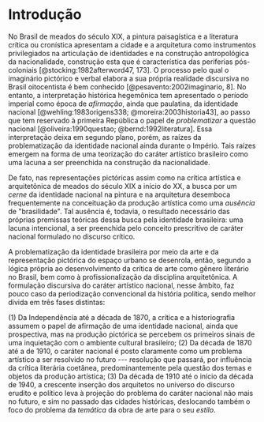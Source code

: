 Introdução
==========

No Brasil de meados do século XIX, a pintura paisagística e a literatura
crítica ou cronística apresentam a cidade e a arquitetura como
instrumentos privilegiados na articulação de identidades e na construção
antropológica da nacionalidade, construção esta que é característica das
periferias pós-coloniais [@stocking:1982afterword47, 173]. O processo
pelo qual o imaginário pictórico e verbal elabora a sua própria
realidade discursiva no Brasil oitocentista é bem conhecido
[@pesavento:2002imaginario, 8]. No entanto, a interpretação histórica
hegemônica tem apresentado o período imperial como época de *afirmação*,
ainda que paulatina, da identidade nacional [@wehling:1983origens338;
@moreira:2003historia43], ao passo que tem reservado à primeira
República o papel de *problematizar* a questão nacional
[@oliveira:1990questao; @bernd:1992literatura]. Essa interpretação deixa
em segundo plano, porém, as raízes da problematização da identidade
nacional ainda durante o Império. Tais raízes emergem na forma de uma
teorização do caráter artístico brasileiro como uma lacuna a ser
preenchida na construção da nacionalidade.

De fato, nas representações pictóricas assim como na crítica artística e
arquitetônica de meados do século XIX a início do XX, a busca por um
*cerne* da identidade nacional na pintura e na arquitetura desemboca
frequentemente na conceituação da produção artística como uma *ausência*
de "brasilidade". Tal ausência é, todavia, o resultado necessário das
próprias premissas teóricas dessa busca pela identidade brasileira: uma
lacuna intencional, a ser preenchida pelo conceito prescritivo de
caráter nacional formulado no discurso crítico.

A problematização da identidade brasileira por meio da arte e da
representação pictórica do espaço urbano se desenrola, então, segundo a
lógica própria ao desenvolvimento da crítica de arte como gênero
literário no Brasil, bem como à profissionalização da disciplina
arquitetônica. A formulação discursiva do caráter artístico nacional,
nesse âmbito, faz pouco caso da periodização convencional da história
política, sendo melhor divida em três fases distintas:

(1) Da Independência até a década de 1870, a crítica e a historiografia
    assumem o papel de afirmação de uma identidade nacional, ainda que
    prospectiva, mas na produção pictórica se percebem os primeiros
    sinais de uma inquietação com o ambiente cultural brasileiro;
(2) Da década de 1870 até a de 1910, o caráter nacional é posto
    claramente como um problema artístico a ser resolvido no futuro ---
    resolução que passará, por influência da crítica literária coetânea,
    predominantemente pela questão dos temas e objetos da produção
    artística;
(3) Da década de 1910 até o início da década de 1940, a crescente
    inserção dos arquitetos no universo do discurso erudito e político
    leva à projeção do problema do caráter nacional não mais no futuro,
    e sim no passado das cidades históricas, deslocando também o foco do
    problema da *temática* da obra de arte para o seu *estilo*.

